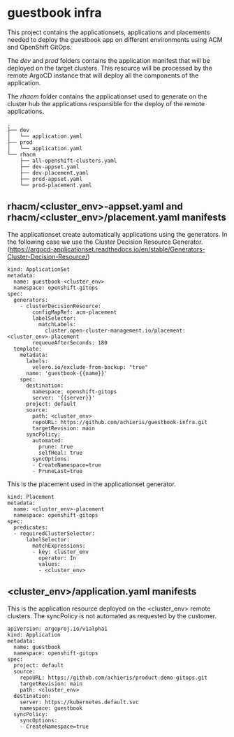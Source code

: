 #  guestbook infra

This project contains the applicationsets, applications and placements needed to deploy the guestbook app on different environments using ACM and OpenShift GitOps.

The  *dev* and *prod* folders contains the application manifest that will be deployed on the target clusters. This resource will be processed by the remote ArgoCD instance that will deploy all the components of the application. 

The *rhacm* folder contains the applicationset used to generate on the cluster hub the applications responsible for the deploy of the remote applications.


```
.
├── dev
│   └── application.yaml
├── prod
│   └── application.yaml
└── rhacm
    ├── all-openshift-clusters.yaml
    ├── dev-appset.yaml
    ├── dev-placement.yaml
    ├── prod-appset.yaml
    └── prod-placement.yaml
```
## rhacm/<cluster_env>-appset.yaml and rhacm/<cluster_env>/placement.yaml manifests

The applicationset create automatically applications using the generators. 
In the following case we use the Cluster Decision Resource Generator. 
(https://argocd-applicationset.readthedocs.io/en/stable/Generators-Cluster-Decision-Resource/)

```
kind: ApplicationSet
metadata:
  name: guestbook-<cluster_env>
  namespace: openshift-gitops
spec:
  generators:
    - clusterDecisionResource:
        configMapRef: acm-placement
        labelSelector:
          matchLabels:
            cluster.open-cluster-management.io/placement: <cluster_env>-placement
        requeueAfterSeconds: 180
  template:
    metadata:
      labels:
        velero.io/exclude-from-backup: "true"
      name: 'guestbook-{{name}}'
    spec:
      destination:
        namespace: openshift-gitops
        server: '{{server}}'
      project: default
      source:
        path: <cluster_env>
        repoURL: https://github.com/achieris/guestbook-infra.git
        targetRevision: main
      syncPolicy:
        automated:
          prune: true
          selfHeal: true
        syncOptions:
        - CreateNamespace=true
        - PruneLast=true

```
This is the placement used in the applicationset generator.

```
kind: Placement
metadata:
  name: <cluster_env>-placement
  namespace: openshift-gitops
spec:
  predicates:
  - requiredClusterSelector:
      labelSelector:
        matchExpressions:
        - key: cluster_env
          operator: In
          values:
          - <cluster_env> 

```
## <cluster_env>/application.yaml manifests
This is the application resource deployed on the <cluster_env> remote clusters.
The syncPolicy is not automated as requested by the customer.

```
apiVersion: argoproj.io/v1alpha1
kind: Application
metadata:
  name: guestbook
  namespace: openshift-gitops
spec:
  project: default
  source:
    repoURL: https://github.com/achieris/product-demo-gitops.git
    targetRevision: main
    path: <cluster_env>
  destination:
    server: https://kubernetes.default.svc
    namespace: guestbook 
  syncPolicy:
    syncOptions:     
    - CreateNamespace=true 
```
